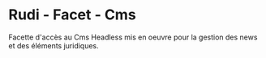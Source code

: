 # Rudi - Facet - Cms

Facette d'accès au Cms Headless mis en oeuvre pour la gestion des news et des éléments juridiques.
